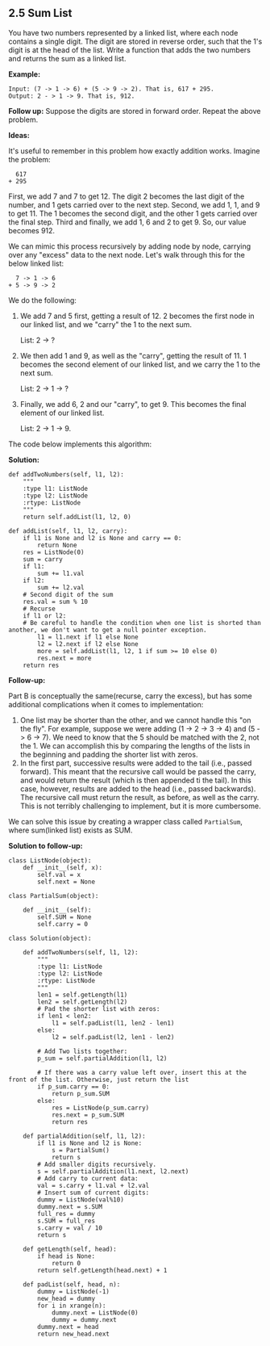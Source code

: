 ## 2.5 Sum List

You have two numbers represented by a linked list, where each node contains a single digit. The digit are stored in reverse order, such that the 1's digit is at the head of the list. Write a function that adds the two numbers and returns the sum as a linked list.

**Example:**

    Input: (7 -> 1 -> 6) + (5 -> 9 -> 2). That is, 617 + 295.
    Output: 2 - > 1 -> 9. That is, 912.

**Follow up:**
Suppose the digits are stored in forward order. Repeat the above problem.

**Ideas:**

It's useful to remember in this problem how exactly addition works. Imagine the problem:

      617
    + 295

First, we add 7 and 7 to get 12. The digit 2 becomes the last digit of the number, and 1 gets carried over to the next step. Second, we add 1, 1, and 9 to get 11. The 1 becomes the second digit, and the other 1 gets carried over the final step. Third and finally, we add 1, 6 and 2 to get 9. So, our value becomes 912.

We can mimic this process recursively by adding node by node, carrying over any "excess" data to the next node. Let's walk through this for the below linked list:

      7 -> 1 -> 6
    + 5 -> 9 -> 2

We do the following:

1. We add 7 and 5 first, getting a result of 12. 2 becomes the first node in our linked list, and we "carry" the 1 to the next sum.

    List: 2 -> ?

2. We then add 1 and 9, as well as the "carry", getting the result of 11. 1 becomes the second element of our linked list, and we carry the 1 to the next sum.

    List: 2 -> 1 -> ?
    
3. Finally, we add 6, 2 and our "carry", to get 9. This becomes the final element of our linked list.

    List: 2 -> 1 -> 9.
    
The code below implements this algorithm:

**Solution:**


    def addTwoNumbers(self, l1, l2):
        """
        :type l1: ListNode
        :type l2: ListNode
        :rtype: ListNode
        """
        return self.addList(l1, l2, 0)
        
    def addList(self, l1, l2, carry):
        if l1 is None and l2 is None and carry == 0:
            return None
        res = ListNode(0)
        sum = carry
        if l1:
            sum += l1.val
        if l2:
            sum += l2.val
        # Second digit of the sum
        res.val = sum % 10
        # Recurse
        if l1 or l2:
        # Be careful to handle the condition when one list is shorted than another, we don't want to get a null pointer exception.
            l1 = l1.next if l1 else None
            l2 = l2.next if l2 else None
            more = self.addList(l1, l2, 1 if sum >= 10 else 0)
            res.next = more
        return res

**Follow-up:**

Part B is conceptually the same(recurse, carry the excess), but has some additional complications when it comes to implementation:

1. One list may be shorter than the other, and we cannot handle this "on the fly". For example, suppose we were adding (1 -> 2 -> 3 -> 4) and (5 -> 6 -> 7). We need to know that the 5 should be matched with the 2, not the 1. We can accomplish this by comparing the lengths of the lists in the beginning and padding the shorter list with zeros.
2. In the first part, successive results were added to the tail (i.e., passed forward). This meant that the recursive call would be passed the carry, and would return the result (which is then appended ti the tail). In this case, however, results are added to the head (i.e., passed backwards). The recursive call must return the result, as before, as well as the carry. This is not terribly challenging to implement, but it is more cumbersome. 
 
We can solve this issue by creating a wrapper class called `PartialSum`, where sum(linked list) exists as SUM.

**Solution to follow-up:**

    class ListNode(object):
        def __init__(self, x):
            self.val = x
            self.next = None

    class PartialSum(object):

        def __init__(self):
            self.SUM = None
            self.carry = 0

    class Solution(object):

        def addTwoNumbers(self, l1, l2):
            """
            :type l1: ListNode
            :type l2: ListNode
            :rtype: ListNode
            """
            len1 = self.getLength(l1)
            len2 = self.getLength(l2)
            # Pad the shorter list with zeros:
            if len1 < len2:
                l1 = self.padList(l1, len2 - len1)
            else:
                l2 = self.padList(l2, len1 - len2)

            # Add Two lists together:
            p_sum = self.partialAddition(l1, l2)

            # If there was a carry value left over, insert this at the front of the list. Otherwise, just return the list
            if p_sum.carry == 0:
                return p_sum.SUM
            else:
                res = ListNode(p_sum.carry)
                res.next = p_sum.SUM
                return res

        def partialAddition(self, l1, l2):
            if l1 is None and l2 is None:
                s = PartialSum()
                return s
            # Add smaller digits recursively.
            s = self.partialAddition(l1.next, l2.next)
            # Add carry to current data:
            val = s.carry + l1.val + l2.val
            # Insert sum of current digits:
            dummy = ListNode(val%10)
            dummy.next = s.SUM
            full_res = dummy
            s.SUM = full_res
            s.carry = val / 10
            return s

        def getLength(self, head):
            if head is None:
                return 0
            return self.getLength(head.next) + 1

        def padList(self, head, n):
            dummy = ListNode(-1)
            new_head = dummy
            for i in xrange(n):
                dummy.next = ListNode(0)
                dummy = dummy.next
            dummy.next = head
            return new_head.next




